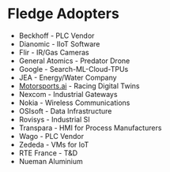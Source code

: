 # Fledge Adopters

- Beckhoff - PLC Vendor
- Dianomic - IIoT Software
- Flir - IR/Gas Cameras
- General Atomics - Predator Drone
- Google - Search-ML-Cloud-TPUs
- JEA - Energy/Water Company
- [Motorsports.ai](http://motorsports.ai/) - Racing Digital Twins
- Nexcom - Industrial Gateways
- Nokia - Wireless Communications
- OSIsoft - Data Infrastructure
- Rovisys - Industrial SI
- Transpara - HMI for Process Manufacturers
- Wago - PLC Vendor
- Zededa - VMs for IoT
- RTE France - T&D
- Nueman Aluminium